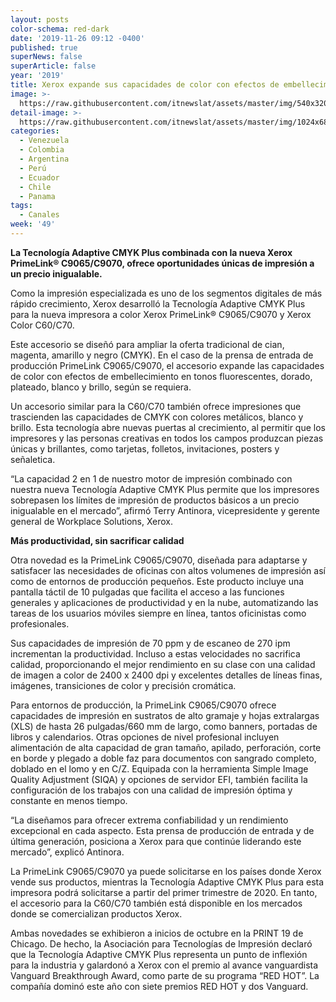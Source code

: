 ```yaml
---
layout: posts
color-schema: red-dark
date: '2019-11-26 09:12 -0400'
published: true
superNews: false
superArticle: false
year: '2019'
title: Xerox expande sus capacidades de color con efectos de embellecimiento.
image: >-
  https://raw.githubusercontent.com/itnewslat/assets/master/img/540x320/Xerox-color-p.jpg
detail-image: >-
  https://raw.githubusercontent.com/itnewslat/assets/master/img/1024x680/Xerox-color-g.jpg
categories:
  - Venezuela
  - Colombia
  - Argentina
  - Perú
  - Ecuador
  - Chile
  - Panama
tags:
  - Canales
week: '49'
---
```

**La Tecnología Adaptive CMYK Plus combinada con la nueva Xerox PrimeLink® C9065/C9070, ofrece oportunidades únicas de impresión a un precio inigualable.**
      
Como la impresión especializada es uno de los segmentos digitales de más rápido crecimiento, Xerox desarrolló la Tecnología Adaptive CMYK Plus para la nueva impresora a color Xerox PrimeLink® C9065/C9070 y Xerox Color C60/C70.
 
Este accesorio se diseñó para ampliar la oferta tradicional de cian, magenta, amarillo y negro (CMYK). En el caso de la prensa de entrada de producción PrimeLink C9065/C9070, el accesorio expande las capacidades de color con efectos de embellecimiento en tonos fluorescentes, dorado, plateado, blanco y brillo, según se requiera. 
 
Un accesorio similar para la C60/C70 también ofrece impresiones que trascienden las capacidades de CMYK con colores metálicos, blanco y brillo. Esta tecnología abre nuevas puertas al crecimiento, al permitir que los impresores y las personas creativas en todos los campos produzcan piezas únicas y brillantes, como tarjetas, folletos, invitaciones, posters y señaletica.
 
“La capacidad 2 en 1 de nuestro motor de impresión combinado con nuestra nueva Tecnología Adaptive CMYK Plus permite que los impresores sobrepasen los límites de impresión de productos básicos a un precio inigualable en el mercado”, afirmó Terry Antinora, vicepresidente y gerente general de Workplace Solutions, Xerox. 
 
**Más productividad, sin sacrificar calidad**
 
Otra novedad es la PrimeLink C9065/C9070, diseñada para adaptarse y satisfacer las necesidades de oficinas con altos volumenes de impresión así como de entornos de producción pequeños. Este producto incluye una pantalla táctil de 10 pulgadas que facilita el acceso a las funciones generales y  aplicaciones de productividad y en la nube, automatizando las tareas de los usuarios móviles siempre en línea, tantos oficinistas como profesionales. 
 
Sus capacidades de impresión de 70 ppm y de escaneo de 270 ipm incrementan la productividad. Incluso a estas velocidades no sacrifica calidad, proporcionando el mejor rendimiento en su clase con una calidad de imagen a color de 2400 x 2400 dpi y excelentes detalles de líneas finas, imágenes, transiciones de color y precisión cromática.  
 
Para entornos de producción, la PrimeLink C9065/C9070 ofrece capacidades de impresión en sustratos de alto gramaje y hojas extralargas (XLS) de hasta 26 pulgadas/660 mm de largo, como banners, portadas de libros y calendarios. Otras opciones de nivel profesional incluyen alimentación de alta capacidad de gran tamaño, apilado, perforación, corte en borde y plegado a doble faz para documentos con sangrado completo, doblado en el lomo y en C/Z.  Equipada con la herramienta Simple Image Quality Adjustment (SIQA) y opciones de servidor EFI, también facilita la configuración de los trabajos con una calidad de impresión óptima y constante en menos tiempo.
 
“La diseñamos para ofrecer extrema confiabilidad y un rendimiento excepcional en cada aspecto. Esta prensa de producción de entrada y de última generación, posiciona a Xerox para que continúe liderando este mercado”, explicó Antinora.
 
La PrimeLink C9065/C9070 ya puede solicitarse en los países donde Xerox vende sus productos, mientras la Tecnología Adaptive CMYK Plus para esta impresora podrá solicitarse a partir del primer trimestre de 2020. En tanto, el accesorio para la C60/C70 también está disponible en los mercados donde se comercializan productos Xerox. 
 
Ambas novedades se exhibieron a inicios de octubre en la PRINT 19 de Chicago. De hecho, la Asociación para Tecnologías de Impresión declaró que la Tecnología Adaptive CMYK Plus representa un punto de inflexión para la industria y galardonó a Xerox con el premio al avance vanguardista Vanguard Breakthrough Award, como parte de su programa “RED HOT”. La compañía dominó este año con siete premios RED HOT y dos Vanguard.    